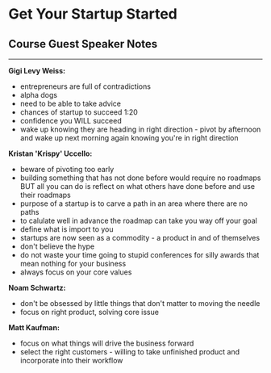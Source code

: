 # Get Your Startup Started

## Course Guest Speaker Notes
****
**Gigi Levy Weiss:**
* entrepreneurs are full of contradictions
* alpha dogs
* need to be able to take advice
* chances of startup to succeed 1:20
* confidence you WILL succeed
* wake up knowing they are heading in right direction - pivot by afternoon and wake up next morning again knowing you're in right direction

**Kristan 'Krispy' Uccello:**
* beware of pivoting too early
* building something that has not done before would require no roadmaps BUT all you can do is reflect on what others have done before and use their roadmaps
* purpose of a startup is to carve a path in an area where there are no paths
* to calulate well in advance the roadmap can take you way off your goal
* define what is import to you
* startups are now seen as a commodity - a product in and of themselves
* don't believe the hype
* do not waste your time going to stupid conferences for silly awards that mean nothing for your business
* always focus on your core values

**Noam Schwartz:**
* don't be obsessed by little things that don't matter to moving the needle
* focus on right product, solving core issue

**Matt Kaufman:**
* focus on what things will drive the business forward
* select the right customers - willing to take unfinished product and incorporate into their workflow
